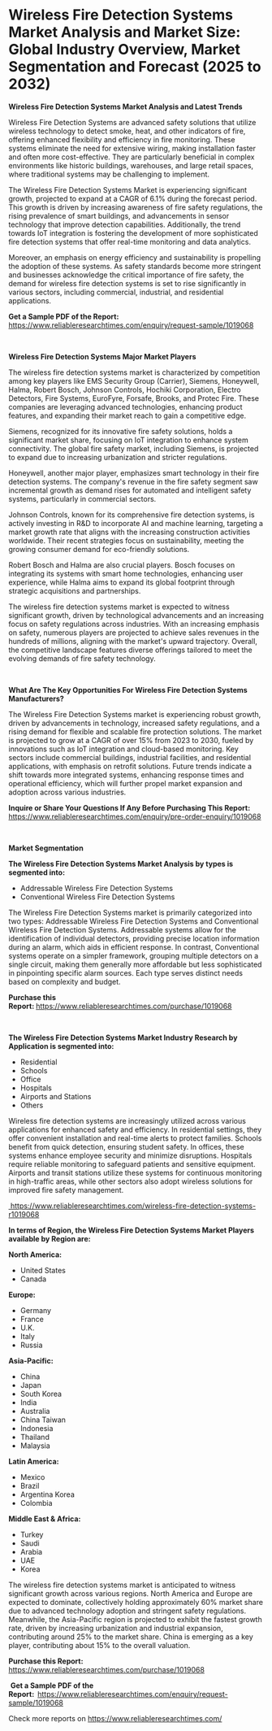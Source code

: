 <p><h1>Wireless Fire Detection Systems Market Analysis and Market Size: Global Industry Overview, Market Segmentation and Forecast (2025 to 2032)</h1></p><p><strong>Wireless Fire Detection Systems Market Analysis and Latest Trends</strong></p>
<p><p>Wireless Fire Detection Systems are advanced safety solutions that utilize wireless technology to detect smoke, heat, and other indicators of fire, offering enhanced flexibility and efficiency in fire monitoring. These systems eliminate the need for extensive wiring, making installation faster and often more cost-effective. They are particularly beneficial in complex environments like historic buildings, warehouses, and large retail spaces, where traditional systems may be challenging to implement.</p><p>The Wireless Fire Detection Systems Market is experiencing significant growth, projected to expand at a CAGR of 6.1% during the forecast period. This growth is driven by increasing awareness of fire safety regulations, the rising prevalence of smart buildings, and advancements in sensor technology that improve detection capabilities. Additionally, the trend towards IoT integration is fostering the development of more sophisticated fire detection systems that offer real-time monitoring and data analytics.</p><p>Moreover, an emphasis on energy efficiency and sustainability is propelling the adoption of these systems. As safety standards become more stringent and businesses acknowledge the critical importance of fire safety, the demand for wireless fire detection systems is set to rise significantly in various sectors, including commercial, industrial, and residential applications.</p></p>
<p><strong>Get a Sample PDF of the Report:&nbsp;</strong> <a href="https://www.reliableresearchtimes.com/enquiry/request-sample/1019068?utm_campaign=2440&utm_medium=2&utm_source=Github&utm_content=ia&utm_term=21022025&utm_id=wireless-fire-detection-systems">https://www.reliableresearchtimes.com/enquiry/request-sample/1019068</a></p>
<p>&nbsp;</p>
<p><strong>Wireless Fire Detection Systems Major Market Players</strong></p>
<p><p>The wireless fire detection systems market is characterized by competition among key players like EMS Security Group (Carrier), Siemens, Honeywell, Halma, Robert Bosch, Johnson Controls, Hochiki Corporation, Electro Detectors, Fire Systems, EuroFyre, Forsafe, Brooks, and Protec Fire. These companies are leveraging advanced technologies, enhancing product features, and expanding their market reach to gain a competitive edge.</p><p>Siemens, recognized for its innovative fire safety solutions, holds a significant market share, focusing on IoT integration to enhance system connectivity. The global fire safety market, including Siemens, is projected to expand due to increasing urbanization and stricter regulations.</p><p>Honeywell, another major player, emphasizes smart technology in their fire detection systems. The company's revenue in the fire safety segment saw incremental growth as demand rises for automated and intelligent safety systems, particularly in commercial sectors.</p><p>Johnson Controls, known for its comprehensive fire detection systems, is actively investing in R&D to incorporate AI and machine learning, targeting a market growth rate that aligns with the increasing construction activities worldwide. Their recent strategies focus on sustainability, meeting the growing consumer demand for eco-friendly solutions.</p><p>Robert Bosch and Halma are also crucial players. Bosch focuses on integrating its systems with smart home technologies, enhancing user experience, while Halma aims to expand its global footprint through strategic acquisitions and partnerships.</p><p>The wireless fire detection systems market is expected to witness significant growth, driven by technological advancements and an increasing focus on safety regulations across industries. With an increasing emphasis on safety, numerous players are projected to achieve sales revenues in the hundreds of millions, aligning with the market's upward trajectory. Overall, the competitive landscape features diverse offerings tailored to meet the evolving demands of fire safety technology.</p></p>
<p>&nbsp;</p>
<p><strong>What Are The Key Opportunities For Wireless Fire Detection Systems Manufacturers?</strong></p>
<p><p>The Wireless Fire Detection Systems market is experiencing robust growth, driven by advancements in technology, increased safety regulations, and a rising demand for flexible and scalable fire protection solutions. The market is projected to grow at a CAGR of over 15% from 2023 to 2030, fueled by innovations such as IoT integration and cloud-based monitoring. Key sectors include commercial buildings, industrial facilities, and residential applications, with emphasis on retrofit solutions. Future trends indicate a shift towards more integrated systems, enhancing response times and operational efficiency, which will further propel market expansion and adoption across various industries.</p></p>
<p><strong>Inquire or Share Your Questions If Any Before Purchasing This Report:</strong> <a href="https://www.reliableresearchtimes.com/enquiry/pre-order-enquiry/1019068?utm_campaign=2440&utm_medium=2&utm_source=Github&utm_content=ia&utm_term=21022025&utm_id=wireless-fire-detection-systems">https://www.reliableresearchtimes.com/enquiry/pre-order-enquiry/1019068</a></p>
<p>&nbsp;</p>
<p><strong>Market Segmentation</strong></p>
<p><strong>The Wireless Fire Detection Systems Market Analysis by types is segmented into:</strong></p>
<p><ul><li>Addressable Wireless Fire Detection Systems</li><li>Conventional Wireless Fire Detection Systems</li></ul></p>
<p><p>The Wireless Fire Detection Systems market is primarily categorized into two types: Addressable Wireless Fire Detection Systems and Conventional Wireless Fire Detection Systems. Addressable systems allow for the identification of individual detectors, providing precise location information during an alarm, which aids in efficient response. In contrast, Conventional systems operate on a simpler framework, grouping multiple detectors on a single circuit, making them generally more affordable but less sophisticated in pinpointing specific alarm sources. Each type serves distinct needs based on complexity and budget.</p></p>
<p><strong>Purchase this Report:&nbsp;</strong><a href="https://www.reliableresearchtimes.com/purchase/1019068?utm_campaign=2440&utm_medium=2&utm_source=Github&utm_content=ia&utm_term=21022025&utm_id=wireless-fire-detection-systems">https://www.reliableresearchtimes.com/purchase/1019068</a></p>
<p>&nbsp;</p>
<p><strong>The Wireless Fire Detection Systems Market Industry Research by Application is segmented into:</strong></p>
<p><ul><li>Residential</li><li>Schools</li><li>Office</li><li>Hospitals</li><li>Airports and Stations</li><li>Others</li></ul></p>
<p><p>Wireless fire detection systems are increasingly utilized across various applications for enhanced safety and efficiency. In residential settings, they offer convenient installation and real-time alerts to protect families. Schools benefit from quick detection, ensuring student safety. In offices, these systems enhance employee security and minimize disruptions. Hospitals require reliable monitoring to safeguard patients and sensitive equipment. Airports and transit stations utilize these systems for continuous monitoring in high-traffic areas, while other sectors also adopt wireless solutions for improved fire safety management.</p></p>
<p><a href="https://www.reliableresearchtimes.com/wireless-fire-detection-systems-r1019068?utm_campaign=2440&utm_medium=2&utm_source=Github&utm_content=ia&utm_term=21022025&utm_id=wireless-fire-detection-systems">&nbsp;https://www.reliableresearchtimes.com/wireless-fire-detection-systems-r1019068</a></p>
<p><strong>In terms of Region, the Wireless Fire Detection Systems Market Players available by Region are:</strong></p>
<p>
    <p> <strong> North America: </strong>
        <ul>
            <li>United States</li>
            <li>Canada</li>
        </ul>
        </p> 
    <p> <strong> Europe: </strong>
        <ul>
            <li>Germany</li>
            <li>France</li>
            <li>U.K.</li>
            <li>Italy</li>
            <li>Russia</li>
        </ul>
        </p> 
    <p> <strong> Asia-Pacific: </strong>
        <ul>
            <li>China</li>
            <li>Japan</li>
            <li>South Korea</li>
            <li>India</li>
            <li>Australia</li>
            <li>China Taiwan</li>
            <li>Indonesia</li>
            <li>Thailand</li>
            <li>Malaysia</li>
        </ul>
        </p> 
    <p> <strong> Latin America: </strong>
        <ul>
            <li>Mexico</li>
            <li>Brazil</li>
            <li>Argentina Korea</li>
            <li>Colombia</li>
        </ul>
        </p> 
    <p> <strong> Middle East & Africa: </strong>
        <ul>
            <li>Turkey</li>
            <li>Saudi</li>
            <li>Arabia</li>
            <li>UAE</li>
            <li>Korea</li>
        </ul>
    </p>
    </p>
<p><p>The wireless fire detection systems market is anticipated to witness significant growth across various regions. North America and Europe are expected to dominate, collectively holding approximately 60% market share due to advanced technology adoption and stringent safety regulations. Meanwhile, the Asia-Pacific region is projected to exhibit the fastest growth rate, driven by increasing urbanization and industrial expansion, contributing around 25% to the market share. China is emerging as a key player, contributing about 15% to the overall valuation.</p></p>
<p><strong>Purchase this Report: </strong><a href="https://www.reliableresearchtimes.com/purchase/1019068?utm_campaign=2440&utm_medium=2&utm_source=Github&utm_content=ia&utm_term=21022025&utm_id=wireless-fire-detection-systems">https://www.reliableresearchtimes.com/purchase/1019068</a></p>
<p>&nbsp;<strong>Get a Sample PDF of the Report:&nbsp;&nbsp;</strong><a href="https://www.reliableresearchtimes.com/enquiry/request-sample/1019068?utm_campaign=2440&utm_medium=2&utm_source=Github&utm_content=ia&utm_term=21022025&utm_id=wireless-fire-detection-systems">https://www.reliableresearchtimes.com/enquiry/request-sample/1019068</a></p>
<p><strong></strong></p>
<p>Check more reports on <a href="https://www.reliableresearchtimes.com/?utm_campaign=2440&utm_medium=2&utm_source=Github&utm_content=ia&utm_term=21022025&utm_id=wireless-fire-detection-systems">https://www.reliableresearchtimes.com/</a></p>